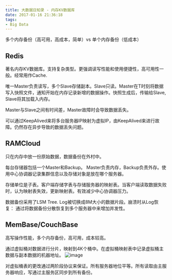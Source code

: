 ```yaml
---
title: 大数据日知录 - 内存KV数据库
date: 2017-01-16 21:36:18
tags:
- Big Data
---
```

多个内存备份（高可用，高成本，简单）vs 单个内存备份（低成本）
## Redis
著名内存KV数据库。支持复杂类型。更强调读写性能和使用便捷性，高可用性一般。经常用作Cache.

唯一Master负责读写，多个Slave存储副本。Slave只读。Master在T时刻将数据写入快照文件，通知开始在内存记录新增的数据操作。快照生成后，传输给Slave, Slave将其加载入内存。


Master与Slave之间有时间差，Master故障时会导致数据丢失。

可以通过KeepAlived来将多台服务器IP映射为虚拟IP，由KeepAlived来进行故障。仍然存在异步导致的数据丢失问题。
<!-- more -->

## RAMCloud
只在内存中放一份原始数据，数据备份在外村中。

每台存储器包括一个Master和Backup。 Master负责内存，Backup负责外存。使用中心协调器记录集群信息以及存储对象是放在哪个服务器。

存储单位是子表。客户端存储字表与存储服务器的映射表。当客户端读取数据失败时，认为映射表失效，更新映射表。有效减少中心协调器压力。

数据备份采用了LSM Tree. Log被切换成8M大小的数据片段。崩溃时从Log恢复： 通过将数据备份分散恢复到多个服务器中来增加并发性。


## MemBase/CouchBase
高写操作性能，多个内存备份，高可用，成本较高。

通过虚拟桶对数据进行分片，映射到4K个桶中。在虚拟桶映射表中记录虚拟桶主数据与副本数据的机器地址。
![image](https://regmedia.co.uk/2012/12/13/couchbase_xdcr_diagram.jpg)

对虚拟桶表的更改通过两阶段协议来保证。所有服务器地位平等。所有读取由主服务器响应，写通过主服务区同步到所有备份。

